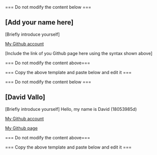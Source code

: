 === Do not modify the content below ===

## [Add your name here]
[Briefly introduce yourself]

[My Github account](http://www.github.com/put-your-github-username-here/)

[Include the link of you Github page here using the syntax shown above]

=== Do not modify the content above===

=== Copy the above template and paste below and edit it ===

=== Do not modify the content below ===

## [David Vallo]
[Briefly introduce yourself]
Hello, my name is David (18053985d)

[My Github account](http://www.github.com/Methewe/)

[My Github page](https://methewe.github.io/comp3122_week3_lab/)


=== Do not modify the content above===

=== Copy the above template and paste below and edit it ===
